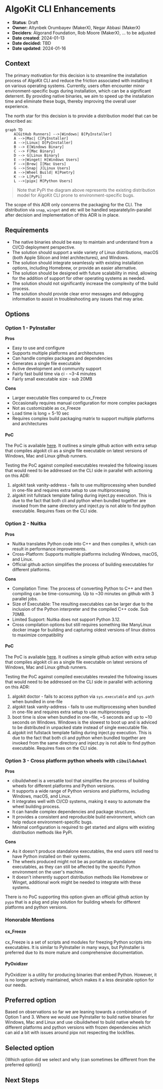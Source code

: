 # AlgoKit CLI Enhancements

- **Status**: Draft
- **Owner:** Altynbek Orumbayev (MakerX), Negar Abbasi (MakerX)
- **Deciders**: Algorand Foundation, Rob Moore (MakerX), ... to be adjusted
- **Date created**: 2024-01-13
- **Date decided:** TBD
- **Date updated**: 2024-01-16

## Context

The primary motivation for this decision is to streamline the installation process of AlgoKit CLI and reduce the friction associated with installing it on various operating systems. Currently, users often encounter minor environment-specific bugs during installation, which can be a significant deterrent. By providing native binaries, we aim to speed up the installation time and eliminate these bugs, thereby improving the overall user experience.

The north star for this decision is to provide a distribution model that can be described as:

```mermaid
graph TD
    A[GitHub Runners] -->|Windows| B[PyInstaller]
    A -->|Mac| C[PyInstaller]
    A -->|Linux| D[PyInstaller]
    B --> E[Windows Binary]
    C --> F[Mac Binary]
    D --> G[Linux Binary]
    E -->|Winget| H[Windows Users]
    F -->|Brew| I[Mac Users]
    G -->|Snap| J[Linux Users]
    A -->|Wheel Build| K[Poetry]
    K --> L[PyPi]
    L -->|pipx| M[Python Users]
```

> Note that PyPi the diagram above represents the existing distribution model for AlgoKit CLI prone to environment-specific bugs.

The scope of this ADR only concerns the packaging for the CLI. The distribution via `snap`, `winget` and etc will be handled separately/in-parallel after decision and implementation of this ADR is in place.

## Requirements

- The native binaries should be easy to maintain and understand from a CI/CD deployment perspective.
- The solution should support a wide variety of Linux distributions, macOS (both Apple Silicon and Intel architectures), and Windows.
- The solution should integrate seamlessly with existing installation options, including Homebrew, or provide an easier alternative.
- The solution should be designed with future scalability in mind, allowing for the addition of support for other operating systems as needed.
- The solution should not significantly increase the complexity of the build process.
- The solution should provide clear error messages and debugging information to assist in troubleshooting any issues that may arise.

## Options

### Option 1 - PyInstaller

**Pros**

- Easy to use and configure
- Supports multiple platforms and architectures
- Can handle complex packages and dependencies
- Generates a single file executable
- Active development and community support
- Fairly fast build time via ci - ~3-4 minutes
- Fairly small executable size - sub 20MB

**Cons**

- Larger executable files compared to cx_Freeze
- Occasionally requires manual configuration for more complex packages
- Not as customizable as cx_Freeze
- Load time is long = 5-10 sec
- Requires complex build packaging matrix to support multiple platforms and architectures

#### PoC

The PoC is available [here](https://github.com/algorandfoundation/algokit-cli/pull/382). It outlines a simple github action with extra setup that compiles algokit cli as a single file executable on latest versions of Windows, Mac and Linux github runners.

Testing the PoC against compiled executables revealed the following issues that would need to be addressed on the CLI side in parallel with actioning on this ADR:

1. algokit task vanity-address - fails to use multiprocessing when bundled in one-file and requires extra setup to use multiprocessing
2. algokit init fullstack template failing during inject.py execution. This is due to the fact that both cli and python when bundled together are invoked from the same directory and inject.py is not able to find python executable. Requires fixes on the CLI side.

### Option 2 - Nuitka

**Pros**

- Nuitka translates Python code into C++ and then compiles it, which can result in performance improvements.
- Cross-Platform: Supports multiple platforms including Windows, macOS, and Linux.
- Official github action simplifies the process of building executables for different platforms.

**Cons**

- Compilation Time: The process of converting Python to C++ and then compiling can be time-consuming. Up to ~30 minutes on github with 3 parallel jobs.
- Size of Executable: The resulting executables can be larger due to the inclusion of the Python interpreter and the compiled C++ code. Sub 70MB.
- Limited Support: Nuitka does not support Python 3.12.
- Cross compilation options but still requires something like ManyLinux docker image for building and capturing oldest versions of linux distros to maximize compatibility

#### PoC

The PoC is available [here](https://github.com/algorandfoundation/algokit-cli/pull/393). It outlines a simple github action with extra setup that compiles algokit cli as a single file executable on latest versions of Windows, Mac and Linux github runners.

Testing the PoC against compiled executables revealed the following issues that would need to be addressed on the CLI side in parallel with actioning on this ADR:

1. algokit doctor - fails to access python via `sys.executable` and `sys.path` when bundled in one-file
2. algokit task vanity-address - fails to use multiprocessing when bundled in one-file and requires extra setup to use multiprocessing
3. boot time is slow when bundled in one-file, ~5 seconds and up to ~10 seconds on Windows. Windows is the slowest to boot up and is adviced to be distributed in unpacked state instead of single executable file.
4. algokit init fullstack template failing during inject.py execution. This is due to the fact that both cli and python when bundled together are invoked from the same directory and inject.py is not able to find python executable. Requires fixes on the CLI side.

### Option 3 - Cross platform python wheels with `cibuildwheel`

**Pros**

- cibuildwheel is a versatile tool that simplifies the process of building wheels for different platforms and Python versions.
- It supports a wide range of Python versions and platforms, including Windows, macOS, and Linux.
- It integrates well with CI/CD systems, making it easy to automate the wheel building process.
- It can handle complex dependencies and package structures.
- It provides a consistent and reproducible build environment, which can help reduce environment-specific bugs.
- Minimal configuration is required to get started and aligns with existing distribution methods like PyPi.

**Cons**

- As it doesn't produce standalone executables, the end users still need to have Python installed on their systems.
- The wheels produced might not be as portable as standalone executables, as they can still be affected by the specific Python environment on the user's machine.
- It doesn't inherently support distribution methods like Homebrew or Winget, additional work might be needed to integrate with these systems.

There is no PoC supporting this option given an official github action by `pypa` that is a plug and play solution for building wheels for different platforms and python versions.

### Honorable Mentions

#### cx_Freeze

cx_Freeze is a set of scripts and modules for freezing Python scripts into executables. It is similar to PyInstaller in many ways, but PyInstaller is preferred due to its more mature and comprehensive documentation.

#### PyOxidizer

PyOxidizer is a utility for producing binaries that embed Python. However, it is no longer actively maintained, which makes it a less desirable option for our needs.

## Preferred option

Based on observations so far we are leaning towards a combination of Option 1 and 3. Where we would use PyInstaller to build native binaries for Windows, Mac and Linux and use cibuildwheel to build native wheels for different platforms and python versions with frozen dependencies which can aid a bit with issues around pipx not respecting the lockfiles.

## Selected option

{Which option did we select and why (can sometimes be different from the preferred option)}

## Next Steps
